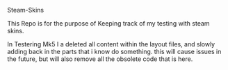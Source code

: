 Steam-Skins

This Repo is for the purpose of Keeping track of my testing with steam skins.

In Testering Mk5 I a deleted all content within the layout files, and slowly adding back in the parts that i know do something. this will cause issues in the future, but will also remove all the obsolete code that is here.
